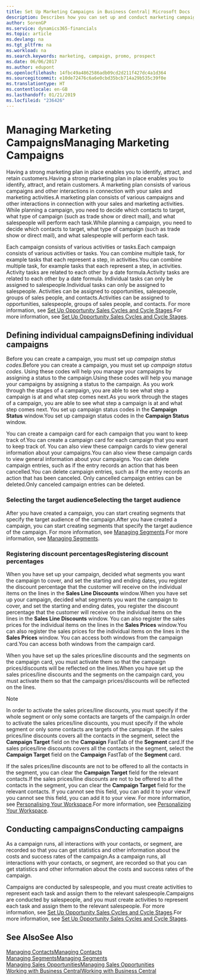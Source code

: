 ```yaml
---
title: Set Up Marketing Campaigns in Business Central| Microsoft Docs
description: Describes how you can set up and conduct marketing campaigns in Business Central to help you identify and attract prospects and retain customers.
author: SorenGP
ms.service: dynamics365-financials
ms.topic: article
ms.devlang: na
ms.tgt_pltfrm: na
ms.workload: na
ms.search.keywords: marketing, campaign, promo, prospect
ms.date: 06/06/2017
ms.author: edupont
ms.openlocfilehash: 14fbc49a4862586adb09cd2d211f427dc4a1d364
ms.sourcegitcommit: e10de72476c6a6e0cbd35bcb714a29b535c39f0e
ms.translationtype: HT
ms.contentlocale: en-GB
ms.lasthandoff: 01/21/2019
ms.locfileid: "236426"
---
```

# <a name="managing-marketing-campaigns"></a><span data-ttu-id="72b27-103">Managing Marketing Campaigns</span><span class="sxs-lookup"><span data-stu-id="72b27-103">Managing Marketing Campaigns</span></span>
<span data-ttu-id="72b27-104">Having a strong marketing plan in place enables you to identify, attract, and retain customers.</span><span class="sxs-lookup"><span data-stu-id="72b27-104">Having a strong marketing plan in place enables you to identify, attract, and retain customers.</span></span> <span data-ttu-id="72b27-105">A marketing plan consists of various campaigns and other interactions in connection with your sales and marketing activities.</span><span class="sxs-lookup"><span data-stu-id="72b27-105">A marketing plan consists of various campaigns and other interactions in connection with your sales and marketing activities.</span></span> <span data-ttu-id="72b27-106">While planning a campaign, you need to decide which contacts to target, what type of campaign (such as trade show or direct mail), and what salespeople will perform each task.</span><span class="sxs-lookup"><span data-stu-id="72b27-106">While planning a campaign, you need to decide which contacts to target, what type of campaign (such as trade show or direct mail), and what salespeople will perform each task.</span></span>

<span data-ttu-id="72b27-107">Each campaign consists of various activities or tasks.</span><span class="sxs-lookup"><span data-stu-id="72b27-107">Each campaign consists of various activities or tasks.</span></span> <span data-ttu-id="72b27-108">You can combine multiple task, for example tasks that each represent a step, in activities.</span><span class="sxs-lookup"><span data-stu-id="72b27-108">You can combine multiple task, for example tasks that each represent a step, in activities.</span></span> <span data-ttu-id="72b27-109">Activity tasks are related to each other by a date formula.</span><span class="sxs-lookup"><span data-stu-id="72b27-109">Activity tasks are related to each other by a date formula.</span></span> <span data-ttu-id="72b27-110">Individual tasks can only be assigned to salespeople.</span><span class="sxs-lookup"><span data-stu-id="72b27-110">Individual tasks can only be assigned to salespeople.</span></span> <span data-ttu-id="72b27-111">Activities can be assigned to opportunities, salespeople, groups of sales people, and contacts.</span><span class="sxs-lookup"><span data-stu-id="72b27-111">Activities can be assigned to opportunities, salespeople, groups of sales people, and contacts.</span></span> <span data-ttu-id="72b27-112">For more information, see [Set Up Opportunity Sales Cycles and Cycle Stages](marketing-how-setup-opportunity-sales-cycles-stages.md).</span><span class="sxs-lookup"><span data-stu-id="72b27-112">For more information, see [Set Up Opportunity Sales Cycles and Cycle Stages](marketing-how-setup-opportunity-sales-cycles-stages.md).</span></span>

## <a name="defining-individual-campaigns"></a><span data-ttu-id="72b27-113">Defining individual campaigns</span><span class="sxs-lookup"><span data-stu-id="72b27-113">Defining individual campaigns</span></span>
<span data-ttu-id="72b27-114">Before you can create a campaign, you must set up *campaign status codes*.</span><span class="sxs-lookup"><span data-stu-id="72b27-114">Before you can create a campaign, you must set up *campaign status codes*.</span></span> <span data-ttu-id="72b27-115">Using these codes will help you manage your campaigns by assigning a status to the campaign.</span><span class="sxs-lookup"><span data-stu-id="72b27-115">Using these codes will help you manage your campaigns by assigning a status to the campaign.</span></span> <span data-ttu-id="72b27-116">As you work through the stages of a campaign, you are able to see what step a campaign is at and what step comes next.</span><span class="sxs-lookup"><span data-stu-id="72b27-116">As you work through the stages of a campaign, you are able to see what step a campaign is at and what step comes next.</span></span> <span data-ttu-id="72b27-117">You set up campaign status codes in the **Campaign Status** window.</span><span class="sxs-lookup"><span data-stu-id="72b27-117">You set up campaign status codes in the **Campaign Status** window.</span></span>

<span data-ttu-id="72b27-118">You can create a campaign card for each campaign that you want to keep track of.</span><span class="sxs-lookup"><span data-stu-id="72b27-118">You can create a campaign card for each campaign that you want to keep track of.</span></span> <span data-ttu-id="72b27-119">You can also view these campaign cards to view general information about your campaigns.</span><span class="sxs-lookup"><span data-stu-id="72b27-119">You can also view these campaign cards to view general information about your campaigns.</span></span>
<span data-ttu-id="72b27-120">You can delete campaign entries, such as if the entry records an action that has been cancelled.</span><span class="sxs-lookup"><span data-stu-id="72b27-120">You can delete campaign entries, such as if the entry records an action that has been canceled.</span></span> <span data-ttu-id="72b27-121">Only cancelled campaign entries can be deleted.</span><span class="sxs-lookup"><span data-stu-id="72b27-121">Only canceled campaign entries can be deleted.</span></span>

### <a name="selecting-the-target-audience"></a><span data-ttu-id="72b27-122">Selecting the target audience</span><span class="sxs-lookup"><span data-stu-id="72b27-122">Selecting the target audience</span></span>
<span data-ttu-id="72b27-123">After you have created a campaign, you can start creating segments that specify the target audience of the campaign.</span><span class="sxs-lookup"><span data-stu-id="72b27-123">After you have created a campaign, you can start creating segments that specify the target audience of the campaign.</span></span> <span data-ttu-id="72b27-124">For more information, see [Managing Segments](marketing-segments.md).</span><span class="sxs-lookup"><span data-stu-id="72b27-124">For more information, see [Managing Segments](marketing-segments.md).</span></span>

### <a name="registering-discount-percentages"></a><span data-ttu-id="72b27-125">Registering discount percentages</span><span class="sxs-lookup"><span data-stu-id="72b27-125">Registering discount percentages</span></span>
<span data-ttu-id="72b27-126">When you have set up your campaign, decided what segments you want the campaign to cover, and set the starting and ending dates, you register the discount percentage that the customer will receive on the individual items on the lines in the **Sales Line Discounts** window.</span><span class="sxs-lookup"><span data-stu-id="72b27-126">When you have set up your campaign, decided what segments you want the campaign to cover, and set the starting and ending dates, you register the discount percentage that the customer will receive on the individual items on the lines in the **Sales Line Discounts** window.</span></span> <span data-ttu-id="72b27-127">You can also register the sales prices for the individual items on the lines in the **Sales Prices** window.</span><span class="sxs-lookup"><span data-stu-id="72b27-127">You can also register the sales prices for the individual items on the lines in the **Sales Prices** window.</span></span> <span data-ttu-id="72b27-128">You can access both windows from the campaign card.</span><span class="sxs-lookup"><span data-stu-id="72b27-128">You can access both windows from the campaign card.</span></span>

 <span data-ttu-id="72b27-129">When you have set up the sales prices/line discounts and the segments on the campaign card, you must activate them so that the campaign prices/discounts will be reflected on the lines.</span><span class="sxs-lookup"><span data-stu-id="72b27-129">When you have set up the sales prices/line discounts and the segments on the campaign card, you must activate them so that the campaign prices/discounts will be reflected on the lines.</span></span>

> [!NOTE]  
>   <span data-ttu-id="72b27-130">In order to activate the sales prices/line discounts, you must specify if the whole segment or only some contacts are targets of the campaign.</span><span class="sxs-lookup"><span data-stu-id="72b27-130">In order to activate the sales prices/line discounts, you must specify if the whole segment or only some contacts are targets of the campaign.</span></span> <span data-ttu-id="72b27-131">If the sales prices/line discounts covers all the contacts in the segment, select the **Campaign Target** field on the **Campaign** FastTab of the **Segment** card.</span><span class="sxs-lookup"><span data-stu-id="72b27-131">If the sales prices/line discounts covers all the contacts in the segment, select the **Campaign Target** field on the **Campaign** FastTab of the **Segment** card.</span></span>

<span data-ttu-id="72b27-132">If the sales prices/line discounts are not to be offered to all the contacts in the segment, you can clear the **Campaign Target** field for the relevant contacts.</span><span class="sxs-lookup"><span data-stu-id="72b27-132">If the sales prices/line discounts are not to be offered to all the contacts in the segment, you can clear the **Campaign Target** field for the relevant contacts.</span></span> <span data-ttu-id="72b27-133">If you cannot see this field, you can add it to your view.</span><span class="sxs-lookup"><span data-stu-id="72b27-133">If you cannot see this field, you can add it to your view.</span></span> <span data-ttu-id="72b27-134">For more information, see [Personalising Your Workspace](ui-personalization-user.md).</span><span class="sxs-lookup"><span data-stu-id="72b27-134">For more information, see [Personalizing Your Workspace](ui-personalization-user.md).</span></span>

## <a name="conducting-campaigns"></a><span data-ttu-id="72b27-135">Conducting campaigns</span><span class="sxs-lookup"><span data-stu-id="72b27-135">Conducting campaigns</span></span>
<span data-ttu-id="72b27-136">As a campaign runs, all interactions with your contacts, or segment, are recorded so that you can get statistics and other information about the costs and success rates of the campaign.</span><span class="sxs-lookup"><span data-stu-id="72b27-136">As a campaign runs, all interactions with your contacts, or segment, are recorded so that you can get statistics and other information about the costs and success rates of the campaign.</span></span>

<span data-ttu-id="72b27-137">Campaigns are conducted by salespeople, and you must create activities to represent each task and assign them to the relevant salespeople.</span><span class="sxs-lookup"><span data-stu-id="72b27-137">Campaigns are conducted by salespeople, and you must create activities to represent each task and assign them to the relevant salespeople.</span></span> <span data-ttu-id="72b27-138">For more information, see [Set Up Opportunity Sales Cycles and Cycle Stages](marketing-how-setup-opportunity-sales-cycles-stages.md).</span><span class="sxs-lookup"><span data-stu-id="72b27-138">For more information, see [Set Up Opportunity Sales Cycles and Cycle Stages](marketing-how-setup-opportunity-sales-cycles-stages.md).</span></span>

## <a name="see-also"></a><span data-ttu-id="72b27-139">See Also</span><span class="sxs-lookup"><span data-stu-id="72b27-139">See Also</span></span>
[<span data-ttu-id="72b27-140">Managing Contacts</span><span class="sxs-lookup"><span data-stu-id="72b27-140">Managing Contacts</span></span>](marketing-contacts.md)  
[<span data-ttu-id="72b27-141">Managing Segments</span><span class="sxs-lookup"><span data-stu-id="72b27-141">Managing Segments</span></span>](marketing-segments.md)  
[<span data-ttu-id="72b27-142">Managing Sales Opportunities</span><span class="sxs-lookup"><span data-stu-id="72b27-142">Managing Sales Opportunities</span></span>](marketing-manage-sales-opportunities.md)  
[<span data-ttu-id="72b27-143">Working with Business Central</span><span class="sxs-lookup"><span data-stu-id="72b27-143">Working with Business Central</span></span>](ui-work-product.md)  
